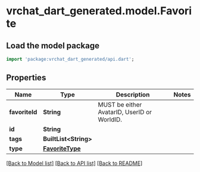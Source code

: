 # vrchat_dart_generated.model.Favorite

## Load the model package
```dart
import 'package:vrchat_dart_generated/api.dart';
```

## Properties
Name | Type | Description | Notes
------------ | ------------- | ------------- | -------------
**favoriteId** | **String** | MUST be either AvatarID, UserID or WorldID. | 
**id** | **String** |  | 
**tags** | **BuiltList&lt;String&gt;** |   | 
**type** | [**FavoriteType**](FavoriteType.md) |  | 

[[Back to Model list]](../README.md#documentation-for-models) [[Back to API list]](../README.md#documentation-for-api-endpoints) [[Back to README]](../README.md)



